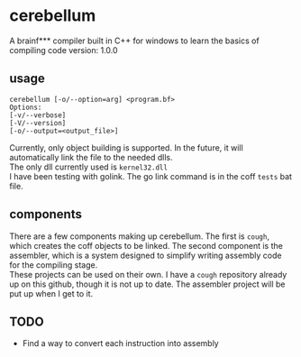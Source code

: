 # cerebellum
A brainf*** compiler built in C++ for windows to learn the basics of compiling code
version: 1.0.0

## usage
```
cerebellum [-o/--option=arg] <program.bf>
Options:
[-v/--verbose]
[-V/--version]
[-o/--output=<output_file>]
```
Currently, only object building is supported. In the future, it will automatically link the file to the needed dlls.  
The only dll currently used is `kernel32.dll`  
I have been testing with golink. The go link command is in the coff `tests` bat file.  

## components
There are a few components making up cerebellum. The first is `cough`, which creates the coff objects to be linked. The second component is the assembler, which is a system designed to simplify writing assembly code for the compiling stage.  
These projects can be used on their own. I have a `cough` repository already up on this github, though it is not up to date. The assembler project will be put up when I get to it.  

## TODO
 - Find a way to convert each instruction into assembly